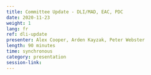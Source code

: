 ```yaml
---
title: Committee Update - DLI/MAD, EAC, PDC
date: 2020-11-23
weight: 1
lang: fr
ref: dli-update
presenter: Alex Cooper, Arden Kayzak, Peter Webster
length: 90 minutes
time: synchronous
category: presentation
session-link:
---
```

